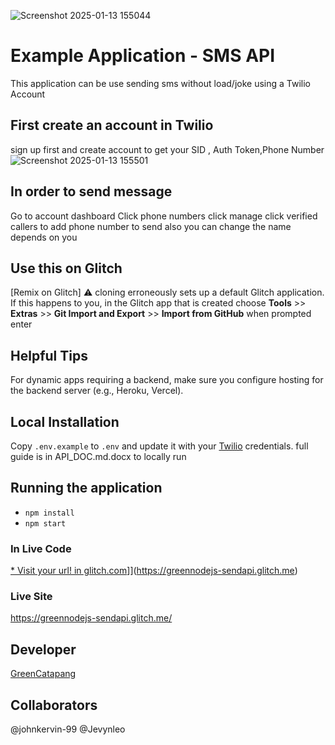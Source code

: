 ![Screenshot 2025-01-13 155044](https://github.com/user-attachments/assets/95d8da84-5881-4a5d-bed2-b54d0e28e76a)
# Example Application - SMS API

This application can be use sending sms without load/joke using a Twilio Account

## First create an account in Twilio
sign up first and create account to get your SID , Auth Token,Phone Number
![Screenshot 2025-01-13 155501](https://github.com/user-attachments/assets/cd77ab71-73f7-4296-afab-11562db51144)


## In order to send message 
Go to account dashboard Click phone numbers click manage click  verified callers to add phone number to send also you can change the name depends on you

## Use this on Glitch
[Remix on Glitch]
⚠️ cloning erroneously sets up a default Glitch application. If this happens to you, in the Glitch app that is created choose **Tools** >> **Extras** >> **Git Import and Export** >> **Import from GitHub** when prompted enter  `
`
## Helpful Tips
For dynamic apps requiring a backend, make sure you configure hosting for the backend server (e.g., Heroku, Vercel).

## Local Installation

Copy `.env.example` to `.env` and update it with your [Twilio](https://twilio.com) credentials.
full guide is in API_DOC.md.docx to locally run

## Running the application

* `npm install`
* `npm start`

### In Live Code
[* Visit your url! in glitch.com](https://glitch.com/edit/#!/greennodejs-sendapi)]](https://greennodejs-sendapi.glitch.me)
### Live Site
https://greennodejs-sendapi.glitch.me/

## Developer
[GreenCatapang](https://github.com/GreenTeoxon)
## Collaborators
@johnkervin-99 
@Jevynleo
